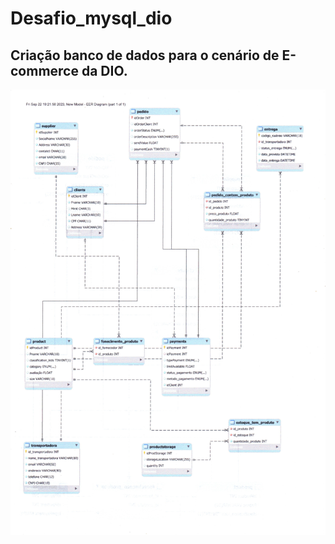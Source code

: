 # Desafio_mysql_dio
## Criação banco de dados para o cenário de E-commerce da DIO.

![EER](https://github.com/OnedevMaster/desafio_mysql_dio/blob/main/EER.png)



